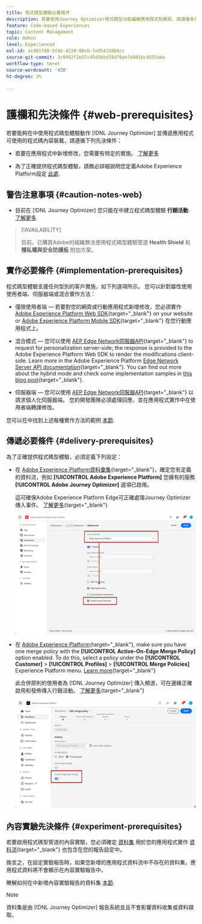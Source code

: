 ```yaml
---
title: 程式碼型體驗必要條件
description: 若要使用Journey Optimizer程式碼型功能編輯應用程式和網頁，請遵循本頁面的先決條件
feature: Code-based Experiences
topic: Content Management
role: Admin
level: Experienced
exl-id: ac901f88-5fde-4220-88c6-fe05433866cc
source-git-commit: 3c9952f2e57c45d5bbd78d70ae7d401bc4555abe
workflow-type: tm+mt
source-wordcount: '430'
ht-degree: 3%

---
```


# 護欄和先決條件 {#web-prerequisites}

若要能夠在中使用程式碼型體驗動作 [!DNL Journey Optimizer] 並傳遞應用程式可使用的程式碼內容裝載，請遵循下列先決條件：

* 若要在應用程式中新增修改，您需要有特定的實施。 [了解更多](#implementation-prerequisites)

* 為了正確提供程式碼型體驗，請務必詳細說明您定義Adobe Experience Platform設定 [此處](#delivery-prerequisites).


## 警告注意事項 {#caution-notes-web}

* 目前在 [!DNL Journey Optimizer] 您只能在中建立程式碼型體驗 **行銷活動**. [了解更多](../campaigns/create-campaign.md#configure)

>[!AVAILABILITY]
>
>目前，已購買Adobe的組織無法使用程式碼型體驗管道 **Health Shield** 和 **隱私權與安全防護板** 附加方案。

## 實作必要條件 {#implementation-prerequisites}

程式碼型體驗支援任何型別的客戶實施，如下列選項所示。 您可以針對屬性使用使用者端、伺服器端或混合實作方法：

* 僅限使用者端 — 若要對您的網頁或行動應用程式新增修改，您必須實作 [Adobe Experience Platform Web SDK](https://experienceleague.adobe.com/docs/platform-learn/implement-web-sdk/overview.html?lang=zh-Hant){target="_blank"} on your website or [Adobe Experience Platform Mobile SDK](https://developer.adobe.com/client-sdks/documentation/){target="_blank"} 在您行動應用程式上。

* 混合模式 — 您可以使用 [AEP Edge Network伺服器API](https://experienceleague.adobe.com/docs/experience-platform/edge-network-server-api/data-collection/interactive-data-collection.html){target="_blank"} to request for personalization server-side; the response is provided to the Adobe Experience Platform Web SDK to render the modifications client-side. Learn more in the Adobe Experience Platform [Edge Network Server API documentation](https://experienceleague.adobe.com/docs/experience-platform/edge-network-server-api/overview.html?lang=zh-Hant){target="_blank"}. You can find out more about the hybrid mode and check some implementation samples in [this blog post](https://blog.developer.adobe.com/hybrid-personalization-in-the-adobe-experience-platform-web-sdk-6a1bb674bf41){target="_blank"}.

* 伺服器端 — 您可以使用 [AEP Edge Network伺服器API](https://experienceleague.adobe.com/docs/experience-platform/edge-network-server-api/data-collection/interactive-data-collection.html){target="_blank"} 以請求個人化伺服器端。 您的開發團隊必須處理回應，並在應用程式實作中在使用者端轉譯修改。

您可以在中找到上述每種實作方法的範例 [本節](code-based-implementation-samples.md).

## 傳遞必要條件 {#delivery-prerequisites}

為了正確提供程式碼型體驗，必須定義下列設定：

* 在 [Adobe Experience Platform資料彙集](https://experienceleague.adobe.com/docs/experience-platform/edge/datastreams/overview.html?lang=zh-Hant){target="_blank"}，確定您有定義的資料流，例如 **[!UICONTROL Adobe Experience Platform]** 您擁有的服務 **[!UICONTROL Adobe Journey Optimizer]** 選項已啟用。

  這可確保Adobe Experience Platform Edge可正確處理Journey Optimizer傳入事件。 [了解更多](https://experienceleague.adobe.com/docs/experience-platform/edge/datastreams/configure.html?lang=zh-Hant){target="_blank"}

  ![](../web/assets/web-aep-datastream-ajo.png)

* 在 [Adobe Experience Platform](https://experienceleague.adobe.com/docs/experience-platform/profile/home.html?lang=zh-Hant){target="_blank"}, make sure you have one merge policy with the **[!UICONTROL Active-On-Edge Merge Policy]** option enabled. To do this, select a policy under the **[!UICONTROL Customer]** > **[!UICONTROL Profiles]** > **[!UICONTROL Merge Policies]** Experience Platform menu. [Learn more](https://experienceleague.adobe.com/docs/experience-platform/profile/merge-policies/ui-guide.html#configure){target="_blank"}

  此合併原則的使用者為 [!DNL Journey Optimizer] 傳入頻道，可在邊緣正確啟用和發佈傳入行銷活動。 [了解更多](https://experienceleague.adobe.com/docs/experience-platform/profile/merge-policies/ui-guide.html?lang=zh-Hant){target="_blank"}

  ![](../web/assets/web-aep-merge-policy.png)

## 內容實驗先決條件 {#experiment-prerequisites}

若要啟用程式碼型管道的內容實驗，您必須確定 [資料集](../data/get-started-datasets.md) 用於您的應用程式實作 [資料流](https://experienceleague.adobe.com/docs/experience-platform/datastreams/overview.html){target="_blank"} 也包含在您的報告設定中。

換言之，在設定實驗報告時，如果您新增的應用程式資料流中不存在的資料集，應用程式資料將不會顯示在內容實驗報告中。

瞭解如何在中新增內容實驗報告的資料集 [本節](../campaigns/reporting-configuration.md#add-datasets).

>[!NOTE]
>
>資料集是由 [!DNL Journey Optimizer] 報告系統並且不會影響資料收集或資料擷取。
